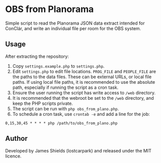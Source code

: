 # OBS from Planorama

Simple script to read the Planorama JSON data extract intended for ConClár, and
write an individual file per room for the OBS system.

## Usage

After extracting the repository:

1. Copy `settings.example.php` to `settings.php`.
2. Edit `settings.php` to edit file locations. `PROG_FILE` and `PEOPLE_FILE` are
   the paths to the data files. These can be external URLs, or local file paths.
   If using local file paths, it is recommended to use the absolute path,
   especially if running the script as a cron task.
3. Ensure the user running the script has write access to `/web` directory.
4. It is recommended that the webroot be set to the `/web` directory, and keep
   the PHP scripts private.
5. The script can be run with `php obs_from_plano.php`.
6. To schedule a cron task, use `crontab -e` and add a line for the job:

```0,15,30,45 * * * * php /path/to/obs_from_plano.php```

## Author

Developed by James Shields (lostcarpark) and released under the MIT licence.

